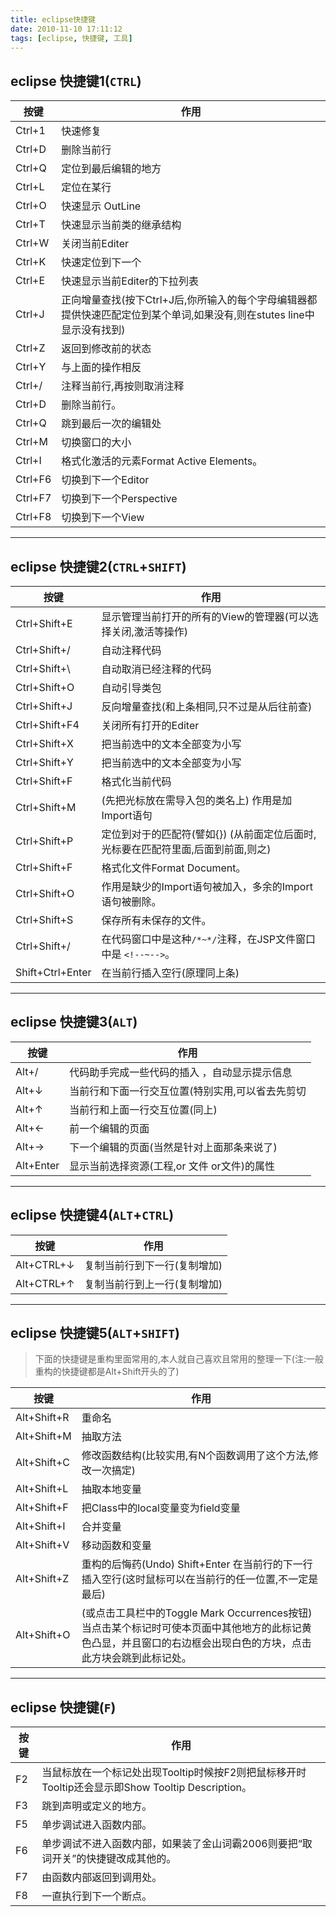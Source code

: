 ```yaml
---
title: eclipse快捷键
date: 2010-11-10 17:11:12
tags: [eclipse, 快捷键, 工具]
---
```


## eclipse 快捷键1(`CTRL`)

|按键 |作用 |
|----|----|
|Ctrl+1| 快速修复 |
|Ctrl+D| 删除当前行 |
|Ctrl+Q| 定位到最后编辑的地方 |
|Ctrl+L| 定位在某行 |
|Ctrl+O| 快速显示 OutLine |
|Ctrl+T| 快速显示当前类的继承结构 |
|Ctrl+W| 关闭当前Editer |
|Ctrl+K| 快速定位到下一个 |
|Ctrl+E| 快速显示当前Editer的下拉列表 |
|Ctrl+J| 正向增量查找(按下Ctrl+J后,你所输入的每个字母编辑器都提供快速匹配定位到某个单词,如果没有,则在stutes line中显示没有找到)|
|Ctrl+Z| 返回到修改前的状态 |
|Ctrl+Y| 与上面的操作相反 |
|Ctrl+/| 注释当前行,再按则取消注释 |
|Ctrl+D| 删除当前行。 |
|Ctrl+Q| 跳到最后一次的编辑处 |
|Ctrl+M| 切换窗口的大小 |
|Ctrl+I| 格式化激活的元素Format Active Elements。 |
|Ctrl+F6|切换到下一个Editor |
|Ctrl+F7|切换到下一个Perspective |
|Ctrl+F8|切换到下一个View |


------------------------------------------

## eclipse 快捷键2(`CTRL`+`SHIFT`)

|按键 			|作用 									|
|---------------|---------------------------------------|
|Ctrl+Shift+E 		|显示管理当前打开的所有的View的管理器(可以选择关闭,激活等操作)		|
|Ctrl+Shift+/ 		|自动注释代码				                                       	|
|Ctrl+Shift+\		|自动取消已经注释的代码                                                       		|
|Ctrl+Shift+O 		|自动引导类包                                                                 			|
|Ctrl+Shift+J 		|反向增量查找(和上条相同,只不过是从后往前查)                                   	|
|Ctrl+Shift+F4 		|关闭所有打开的Editer                                                         	 	|
|Ctrl+Shift+X  		|把当前选中的文本全部变为小写                                                  		|
|Ctrl+Shift+Y  		|把当前选中的文本全部变为小写                                                  		|
|Ctrl+Shift+F  		|格式化当前代码                                                                			|
|Ctrl+Shift+M		|(先把光标放在需导入包的类名上) 作用是加Import语句                             	|
|Ctrl+Shift+P 		|定位到对于的匹配符(譬如{}) (从前面定位后面时,光标要在匹配符里面,后面到前面,则之) |
|Ctrl+Shift+F		|格式化文件Format Document。                                                   		|
|Ctrl+Shift+O		|作用是缺少的Import语句被加入，多余的Import语句被删除。                        	|
|Ctrl+Shift+S		|保存所有未保存的文件。                                                        		|
|Ctrl+Shift+/ 		|在代码窗口中是这种`/*~*/`注释，在JSP文件窗口中是 `<!--~-->`。                 	|
|Shift+Ctrl+Enter 	|在当前行插入空行(原理同上条)                                                  		|


-----------------------------------------

## eclipse 快捷键3(`ALT`)

|按键 		|作用 							                   |
|-----------|--------------------------------------------------|
|Alt+/ 		|代码助手完成一些代码的插入 ，自动显示提示信息		       |
|Alt+↓  	|当前行和下面一行交互位置(特别实用,可以省去先剪切|,再粘贴了)|
|Alt+↑  	|当前行和上面一行交互位置(同上)				           |
|Alt+←  	|前一个编辑的页面					                   |
|Alt+→  	|下一个编辑的页面(当然是针对上面那条来说了)		       |
|Alt+Enter	|显示当前选择资源(工程,or 文件 or文件)的属性		       |


------

## eclipse 快捷键4(`ALT`+`CTRL`)

|按键 		|作用 							 |
|------------------|----------------------------------------------------------------|
|Alt+CTRL+↓ 	|复制当前行到下一行(复制增加)				 |
|Alt+CTRL+↑ 	|复制当前行到上一行(复制增加)				 |


-------------------------------------------

## eclipse 快捷键5(`ALT`+`SHIFT`)
> 下面的快捷键是重构里面常用的,本人就自己喜欢且常用的整理一下(注:一般重构的快捷键都是Alt+Shift开头的了)

|按键 		|作用 							 |
|------------------|----------------------------------------------------------------|
|Alt+Shift+R 	|重命名|
|Alt+Shift+M 	|抽取方法|
|Alt+Shift+C 	|修改函数结构(比较实用,有N个函数调用了这个方法,修改一次搞定)|
|Alt+Shift+L 	|抽取本地变量|
|Alt+Shift+F 	|把Class中的local变量变为field变量|
|Alt+Shift+I 	|合并变量|
|Alt+Shift+V 	|移动函数和变量|
|Alt+Shift+Z 	|重构的后悔药(Undo) Shift+Enter 在当前行的下一行插入空行(这时鼠标可以在当前行的任一位置,不一定是最后)|
|Alt+Shift+O	|(或点击工具栏中的Toggle Mark Occurrences按钮) 当点击某个标记时可使本页面中其他地方的此标记黄色凸显，并且窗口的右边框会出现白色的方块，点击此方块会跳到此标记处。|


--------------------------------------------

## eclipse 快捷键(`F`)

|按键 	|作用 							 |
|---------|----------------------------------------------------------------|
|F2 	|当鼠标放在一个标记处出现Tooltip时候按F2则把鼠标移开时Tooltip还会显示即Show Tooltip Description。|
|F3 	|跳到声明或定义的地方。|
|F5 	|单步调试进入函数内部。|
|F6 	|单步调试不进入函数内部，如果装了金山词霸2006则要把“取词开关”的快捷键改成其他的。|
|F7 	|由函数内部返回到调用处。|
|F8 	|一直执行到下一个断点。|
